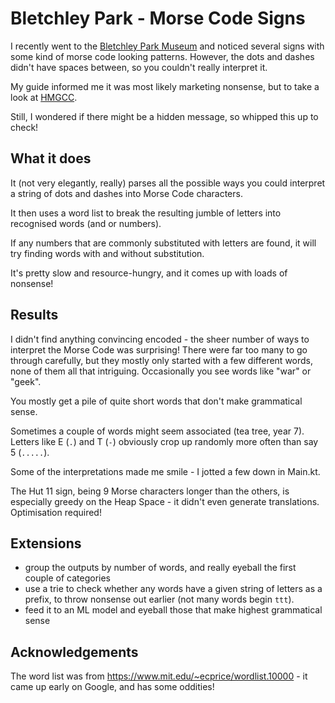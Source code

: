 # Bletchley Park - Morse Code Signs

I recently went to the [Bletchley Park Museum](https://bletchleypark.org.uk/) and noticed several signs with some kind of morse code looking patterns.
However, the dots and dashes didn't have spaces between, so you couldn't really interpret it.

My guide informed me it was most likely marketing nonsense, but to take a look at [HMGCC](https://www.hmgcc.gov.uk/).

Still, I wondered if there might be a hidden message, so whipped this up to check!

## What it does

It (not very elegantly, really) parses all the possible ways you could interpret a string of dots and dashes into Morse Code characters.

It then uses a word list to break the resulting jumble of letters into recognised words (and or numbers).

If any numbers that are commonly substituted with letters are found, it will try finding words with and without substitution.

It's pretty slow and resource-hungry, and it comes up with loads of nonsense!

## Results

I didn't find anything convincing encoded - the sheer number of ways to interpret the Morse Code was surprising!
There were far too many to go through carefully, but they mostly only started with a few different words, none of them all that intriguing.
Occasionally you see words like "war" or "geek".

You mostly get a pile of quite short words that don't make grammatical sense.

Sometimes a couple of words might seem associated (tea tree, year 7). Letters like E (`.`) and T (`-`) obviously crop up randomly more often than say 5 (`.....`).

Some of the interpretations made me smile - I jotted a few down in Main.kt.

The Hut 11 sign, being 9 Morse characters longer than the others, is especially greedy on the Heap Space - it didn't even generate translations. Optimisation required! 

## Extensions

- group the outputs by number of words, and really eyeball the first couple of categories
- use a trie to check whether any words have a given string of letters as a prefix, to throw nonsense out earlier (not many words begin `ttt`).
- feed it to an ML model and eyeball those that make highest grammatical sense

## Acknowledgements

The word list was from https://www.mit.edu/~ecprice/wordlist.10000 - it came up early on Google, and has some oddities!
